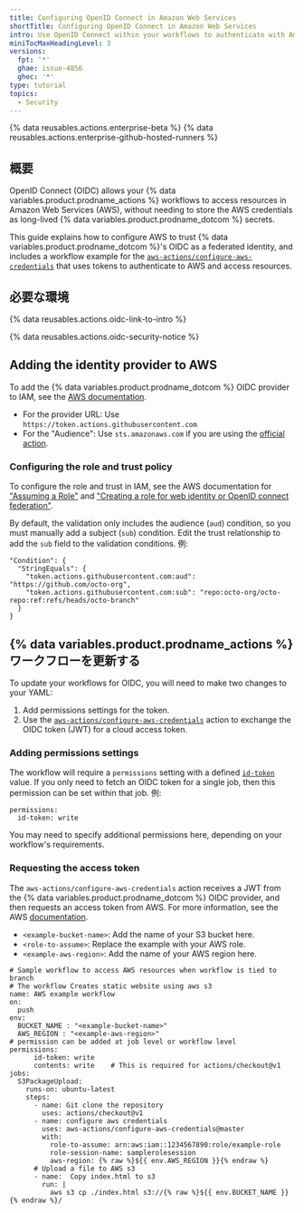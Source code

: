```yaml
---
title: Configuring OpenID Connect in Amazon Web Services
shortTitle: Configuring OpenID Connect in Amazon Web Services
intro: Use OpenID Connect within your workflows to authenticate with Amazon Web Services.
miniTocMaxHeadingLevel: 3
versions:
  fpt: '*'
  ghae: issue-4856
  ghec: '*'
type: tutorial
topics:
  - Security
---
```


{% data reusables.actions.enterprise-beta %}
{% data reusables.actions.enterprise-github-hosted-runners %}

## 概要

OpenID Connect (OIDC) allows your {% data variables.product.prodname_actions %} workflows to access resources in Amazon Web Services (AWS), without needing to store the AWS credentials as long-lived {% data variables.product.prodname_dotcom %} secrets.

This guide explains how to configure AWS to trust {% data variables.product.prodname_dotcom %}'s OIDC as a federated identity, and includes a workflow example for the [`aws-actions/configure-aws-credentials`](https://github.com/aws-actions/configure-aws-credentials) that uses tokens to authenticate to AWS and access resources.

## 必要な環境

{% data reusables.actions.oidc-link-to-intro %}

{% data reusables.actions.oidc-security-notice %}

## Adding the identity provider to AWS

To add the {% data variables.product.prodname_dotcom %} OIDC provider to IAM, see the [AWS documentation](https://docs.aws.amazon.com/IAM/latest/UserGuide/id_roles_providers_create_oidc.html).

- For the provider URL: Use `https://token.actions.githubusercontent.com`
- For the "Audience": Use `sts.amazonaws.com` if you are using the [official action](https://github.com/aws-actions/configure-aws-credentials).

### Configuring the role and trust policy

To configure the role and trust in IAM, see the AWS documentation for ["Assuming a Role"](https://github.com/aws-actions/configure-aws-credentials#assuming-a-role) and ["Creating a role for web identity or OpenID connect federation"](https://docs.aws.amazon.com/IAM/latest/UserGuide/id_roles_create_for-idp_oidc.html).

By default, the validation only includes the audience (`aud`) condition, so you must manually add a subject (`sub`) condition. Edit the trust relationship to add the `sub` field to the validation conditions. 例:

```json{:copy}
"Condition": {
  "StringEquals": {
    "token.actions.githubusercontent.com:aud": "https://github.com/octo-org",
    "token.actions.githubusercontent.com:sub": "repo:octo-org/octo-repo:ref:refs/heads/octo-branch"
  }
}
```

## {% data variables.product.prodname_actions %} ワークフローを更新する

To update your workflows for OIDC, you will need to make two changes to your YAML:
1. Add permissions settings for the token.
2. Use the [`aws-actions/configure-aws-credentials`](https://github.com/aws-actions/configure-aws-credentials) action to exchange the OIDC token (JWT) for a cloud access token.

### Adding permissions settings

The workflow will require a `permissions` setting with a defined [`id-token`](/actions/security-guides/automatic-token-authentication#permissions-for-the-github_token) value. If you only need to fetch an OIDC token for a single job, then this permission can be set within that job. 例:

```yaml{:copy}
permissions:
  id-token: write
```

You may need to specify additional permissions here, depending on your workflow's requirements.

### Requesting the access token

The `aws-actions/configure-aws-credentials` action receives a JWT from the {% data variables.product.prodname_dotcom %} OIDC provider, and then requests an access token from AWS. For more information, see the AWS [documentation](https://github.com/aws-actions/configure-aws-credentials).

- `<example-bucket-name>`: Add the name of your S3 bucket here.
- `<role-to-assume>`: Replace the example with your AWS role.
- `<example-aws-region>`: Add the name of your AWS region here.

```yaml{:copy}
# Sample workflow to access AWS resources when workflow is tied to branch
# The workflow Creates static website using aws s3
name: AWS example workflow
on:
  push
env:
  BUCKET_NAME : "<example-bucket-name>"
  AWS_REGION : "<example-aws-region>"
# permission can be added at job level or workflow level    
permissions:
      id-token: write
      contents: write    # This is required for actions/checkout@v1
jobs:
  S3PackageUpload:
    runs-on: ubuntu-latest
    steps:
      - name: Git clone the repository
        uses: actions/checkout@v1
      - name: configure aws credentials
        uses: aws-actions/configure-aws-credentials@master
        with:
          role-to-assume: arn:aws:iam::1234567890:role/example-role
          role-session-name: samplerolesession
          aws-region: {% raw %}${{ env.AWS_REGION }}{% endraw %}
      # Upload a file to AWS s3
      - name:  Copy index.html to s3
        run: |
          aws s3 cp ./index.html s3://{% raw %}${{ env.BUCKET_NAME }}{% endraw %}/
```
